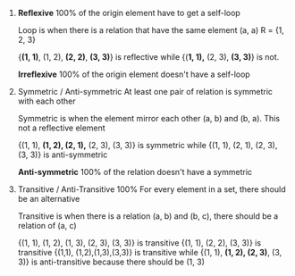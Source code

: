 1. **Reflexive**
   100% of the origin element have to get a self-loop
   
   Loop is when there is a relation that have the same element (a, a)
   R = {1, 2, 3}
   
   {**(1, 1)**, (1, 2), **(2, 2)**, **(3, 3)**} is reflective
   while {(**1, 1),** (2, 3), **(3, 3)**} is not.
   
   **Irreflexive**
   100%  of the origin element doesn't have a self-loop

2. Symmetric / Anti-symmetric
   At least one pair of relation is symmetric with each other
   
   Symmetric is when the element mirror each other (a, b) and (b, a). This not a reflective element
   
   {(1, 1), **(1, 2), (2, 1),** (2, 3), (3, 3)} is symmetric
   while {(1, 1), (2, 1), (2, 3), (3, 3)} is anti-symmetric
   
   **Anti-symmetric**
   100% of the relation doesn't have a symmetric
   
3. Transitive / Anti-Transitive
   100% For every element in a set, there should be an alternative
   
   Transitive is when there is a relation (a, b) and (b, c), there should be a relation of (a, c)
   
   {(1, 1), (1, 2), (1, 3), (2, 3), (3, 3)} is transitive
   {(1, 1), (2, 2), (3, 3)} is transitive
   {(1,1), (1,2),(1,3),(3,3)} is transitive
   while {(1, 1), **(1, 2), (2, 3)**, (3, 3)}  is anti-transitive because there should be (1, 3)
   
   